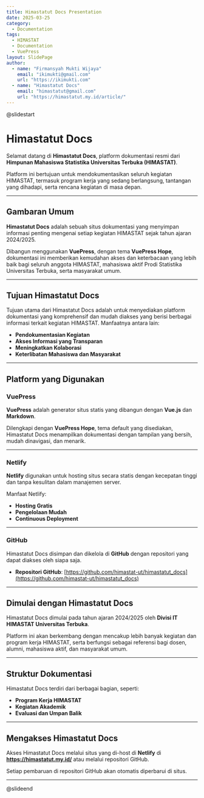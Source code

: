 ```yaml
--- 
title: Himastatut Docs Presentation
date: 2025-03-25
category: 
  - Documentation
tags:
  - HIMASTAT
  - Documentation
  - VuePress
layout: SlidePage
author:
  - name: "Firmansyah Mukti Wijaya"
    email: "ikimukti@gmail.com"
    url: "https://ikimukti.com"
  - name: "Himastatut Docs"
    email: "himastatut@gmail.com"
    url: "https://himastatut.my.id/article/"
--- 
```


@slidestart 

# Himastatut Docs

Selamat datang di **Himastatut Docs**, platform dokumentasi resmi dari **Himpunan Mahasiswa Statistika Universitas Terbuka (HIMASTAT)**.

Platform ini bertujuan untuk mendokumentasikan seluruh kegiatan HIMASTAT, termasuk program kerja yang sedang berlangsung, tantangan yang dihadapi, serta rencana kegiatan di masa depan.

--- 

## Gambaran Umum

**Himastatut Docs** adalah sebuah situs dokumentasi yang menyimpan informasi penting mengenai setiap kegiatan HIMASTAT sejak tahun ajaran 2024/2025.

Dibangun menggunakan **VuePress**, dengan tema **VuePress Hope**, dokumentasi ini memberikan kemudahan akses dan keterbacaan yang lebih baik bagi seluruh anggota HIMASTAT, mahasiswa aktif Prodi Statistika Universitas Terbuka, serta masyarakat umum.

--- 

## Tujuan Himastatut Docs

Tujuan utama dari Himastatut Docs adalah untuk menyediakan platform dokumentasi yang komprehensif dan mudah diakses yang berisi berbagai informasi terkait kegiatan HIMASTAT. Manfaatnya antara lain:

- **Pendokumentasian Kegiatan**
- **Akses Informasi yang Transparan**
- **Meningkatkan Kolaborasi**
- **Keterlibatan Mahasiswa dan Masyarakat**

--- 

## Platform yang Digunakan

### VuePress

**VuePress** adalah generator situs statis yang dibangun dengan **Vue.js** dan **Markdown**.

Dilengkapi dengan **VuePress Hope**, tema default yang disediakan, Himastatut Docs menampilkan dokumentasi dengan tampilan yang bersih, mudah dinavigasi, dan menarik.

--- 

### Netlify

**Netlify** digunakan untuk hosting situs secara statis dengan kecepatan tinggi dan tanpa kesulitan dalam manajemen server.

Manfaat Netlify:
- **Hosting Gratis**
- **Pengelolaan Mudah**
- **Continuous Deployment**

--- 

### GitHub

Himastatut Docs disimpan dan dikelola di **GitHub** dengan repositori yang dapat diakses oleh siapa saja.

- **Repositori GitHub**: [https://github.com/himastat-ut/himastatut_docs](https://github.com/himastat-ut/himastatut_docs)

--- 

## Dimulai dengan Himastatut Docs

Himastatut Docs dimulai pada tahun ajaran 2024/2025 oleh **Divisi IT HIMASTAT Universitas Terbuka**.

Platform ini akan berkembang dengan mencakup lebih banyak kegiatan dan program kerja HIMASTAT, serta berfungsi sebagai referensi bagi dosen, alumni, mahasiswa aktif, dan masyarakat umum.

--- 

## Struktur Dokumentasi

Himastatut Docs terdiri dari berbagai bagian, seperti:

- **Program Kerja HIMASTAT**
- **Kegiatan Akademik**
- **Evaluasi dan Umpan Balik**

--- 

## Mengakses Himastatut Docs

Akses Himastatut Docs melalui situs yang di-host di **Netlify** di **https://himastatut.my.id/** atau melalui repositori GitHub.

Setiap pembaruan di repositori GitHub akan otomatis diperbarui di situs.

--- 

@slideend
